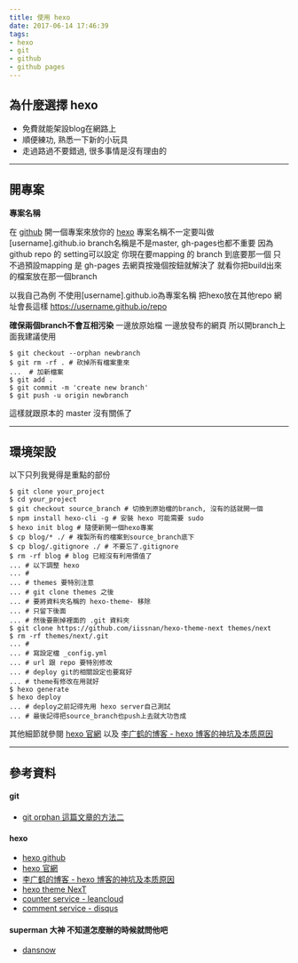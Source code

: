 ```yaml
---
title: 使用 hexo
date: 2017-06-14 17:46:39
tags:
- hexo
- git
- github
- github pages
---
```


## 為什麼選擇 hexo
* 免費就能架設blog在網路上
* 順便練功, 熟悉一下新的小玩具
* 走過路過不要錯過, 很多事情是沒有理由的

--- 

## 開專案
**專案名稱**

在 [github](https://github.com) 開一個專案來放你的 [hexo](https://hexo.io)
專案名稱不一定要叫做 [username].github.io
branch名稱是不是master, gh-pages也都不重要
因為github repo 的 setting可以設定
你現在要mapping 的 branch 到底要那一個
只不過預設mapping 是 gh-pages
去網頁按幾個按鈕就解決了
就看你把build出來的檔案放在那一個branch


以我自己為例
不使用[username].github.io為專案名稱
把hexo放在其他repo
網址會長這樣 https://username.github.io/repo

**確保兩個branch不會互相污染**
一邊放原始檔
一邊放發布的網頁
所以開branch上面我建議使用


    $ git checkout --orphan newbranch
    $ git rm -rf . # 砍掉所有檔案重來
    ...  # 加新檔案
    $ git add .
    $ git commit -m 'create new branch'
    $ git push -u origin newbranch


這樣就跟原本的 master 沒有關係了

---

## 環境架設
以下只列我覺得是重點的部份

    $ git clone your_project
    $ cd your_project
    $ git checkout source_branch # 切換到原始檔的branch, 沒有的話就開一個
    $ npm install hexo-cli -g # 安裝 hexo 可能需要 sudo
    $ hexo init blog # 隨便新開一個hexo專案
    $ cp blog/* ./ # 複製所有的檔案到source_branch底下
    $ cp blog/.gitignore ./ # 不要忘了.gitignore
    $ rm -rf blog # blog 已經沒有利用價值了
    ... # 以下調整 hexo
    ... # 
    ... # themes 要特別注意
    ... # git clone themes 之後
    ... # 要將資料夾名稱的 hexo-theme- 移除
    ... # 只留下後面
    ... # 然後要刪掉裡面的 .git 資料夾
    $ git clone https://github.com/iissnan/hexo-theme-next themes/next
    $ rm -rf themes/next/.git
    ... # 
    ... # 寫設定檔 _config.yml
    ... # url 跟 repo 要特別修改
    ... # deploy git的相關設定也要寫好 
    ... # theme有修改在用就好
    $ hexo generate
    $ hexo deploy
    ... # deploy之前記得先用 hexo server自己測試
    ... # 最後記得把source_branch也push上去就大功告成

其他細節就參閱 [hexo 官網](https://hexo.io)
以及 [李广鹤的博客 - hexo 博客的神坑及本质原因](https://liguanghe.github.io/2017/05/21/blogRebuilt/)

---

## 參考資料
#### git

* [git orphan 這篇文章的方法二](https://ihower.tw/blog/archives/5691)

#### hexo

* [hexo github](https://github.com/hexojs/hexo)
* [hexo 官網](https://hexo.io/)
* [李广鹤的博客 - hexo 博客的神坑及本质原因](https://liguanghe.github.io/2017/05/21/blogRebuilt/)
* [hexo theme NexT](http://theme-next.iissnan.com/)
* [counter service - leancloud](https://leancloud.cn/)
* [comment service - disqus](https://disqus.com/)

#### superman 大神 不知道怎麼辦的時候就問他吧

* [dansnow](https://github.com/dansnow)

